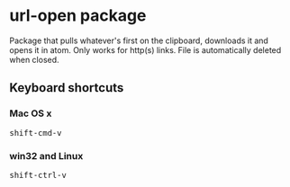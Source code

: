 # url-open package

Package that pulls whatever's first on the clipboard, downloads it and opens it in atom.
Only works for http(s) links.
File is automatically deleted when closed.

## Keyboard shortcuts
### Mac OS x
<kbd>shift-cmd-v</kbd>

### win32 and Linux
<kbd>shift-ctrl-v</kbd>
